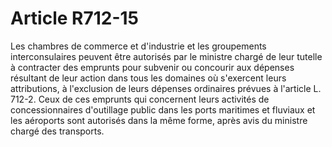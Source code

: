 # Article R712-15

Les chambres de commerce et d'industrie et les groupements interconsulaires peuvent être autorisés par le ministre chargé de leur tutelle à contracter des emprunts pour subvenir ou concourir aux dépenses résultant de leur action dans tous les domaines où s'exercent leurs attributions, à l'exclusion de leurs dépenses ordinaires prévues à l'article L. 712-2. Ceux de ces emprunts qui concernent leurs activités de concessionnaires d'outillage public dans les ports maritimes et fluviaux et les aéroports sont autorisés dans la même forme, après avis du ministre chargé des transports.

